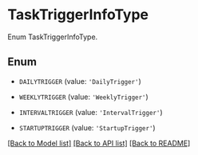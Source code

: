 # TaskTriggerInfoType

Enum TaskTriggerInfoType.

## Enum

* `DAILYTRIGGER` (value: `'DailyTrigger'`)

* `WEEKLYTRIGGER` (value: `'WeeklyTrigger'`)

* `INTERVALTRIGGER` (value: `'IntervalTrigger'`)

* `STARTUPTRIGGER` (value: `'StartupTrigger'`)

[[Back to Model list]](README.md#documentation-for-models) [[Back to API list]](README.md#documentation-for-api-endpoints) [[Back to README]](README.md)


